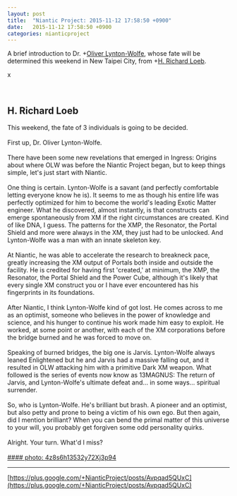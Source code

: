 ```yaml
---
layout: post
title:  "Niantic Project: 2015-11-12 17:58:50 +0900"
date:   2015-11-12 17:58:50 +0900
categories: nianticproject
---
```

A brief introduction to Dr. +[Oliver Lynton-Wolfe](https://plus.google.com/108200572857719809031 ""), whose fate will be determined this weekend in New Taipei City, from +[H. Richard Loeb](https://plus.google.com/117506125229608138804 "").

x<div class="shared"><br /><h2>H. Richard Loeb</h2>This weekend, the fate of 3 individuals is going to be decided.<br /><br />First up, Dr. Oliver Lynton-Wolfe.<br /><br />There have been some new revelations that emerged in Ingress: Origins about where OLW was before the Niantic Project began, but to keep things simple, let's just start with Niantic.<br /><br />One thing is certain. Lynton-Wolfe is a savant (and perfectly comfortable letting everyone know he is). It seems to me as though his entire life was perfectly optimized for him to become the world's leading Exotic Matter engineer. What he discovered, almost instantly, is that constructs can emerge spontaneously from XM if the right circumstances are created. Kind of like DNA, I guess. The patterns for the XMP, the Resonator, the Portal Shield and more were always in the XM, they just had to be unlocked. And Lynton-Wolfe was a man with an innate skeleton key.<br /><br />At Niantic, he was able to accelerate the research to breakneck pace, greatly increasing the XM output of Portals both inside and outside the facility. He is credited for having first 'created,' at minimum, the XMP, the Resonator, the Portal Shield and the Power Cube, although it's likely that every single XM construct you or I have ever encountered has his fingerprints in its foundations. <br /><br />After Niantic, I think Lynton-Wolfe kind of got lost. He comes across to me as an optimist, someone who believes in the power of knowledge and science, and his hunger to continue his work made him easy to exploit. He worked, at some point or another, with each of the XM corporations before the bridge burned and he was forced to move on.<br /><br />Speaking of burned bridges, the big one is Jarvis. Lynton-Wolfe always leaned Enlightened but he and Jarvis had a massive falling out, and it resulted in OLW attacking him with a primitive Dark XM weapon. What followed is the series of events now know as 13MAGNUS: The return of Jarvis, and Lynton-Wolfe's ultimate defeat and... in some ways... spiritual surrender.<br /><br />So, who is Lynton-Wolfe. He's brilliant but brash. A pioneer and an optimist, but also petty and prone to being a victim of his own ego. But then again, did I mention brilliant? When you can bend the primal matter of this universe to your will, you probably get forgiven some odd personality quirks.<br /><br />Alright. Your turn. What'd I miss?<br /><br /></div>
[#### photo: 4z8s6h13532y72Xj3p94](https://lh3.googleusercontent.com/-vtMB6hrnyvc/VkRTptu76EI/AAAAAAAABs8/v_q4yWveIg0/w800-h800/OLW.jpg "")
- - -
[https://plus.google.com/+NianticProject/posts/Avpqad5QUxC](https://plus.google.com/+NianticProject/posts/Avpqad5QUxC)
